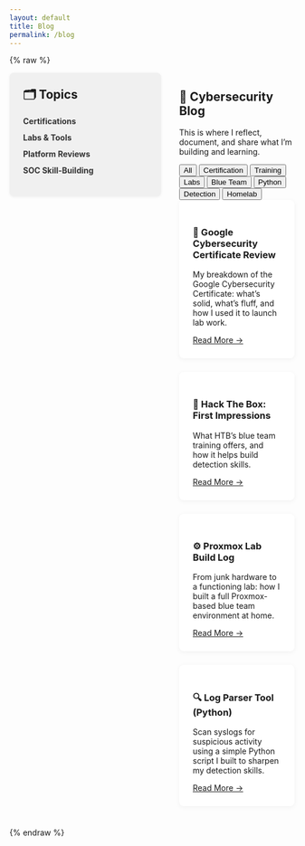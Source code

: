 ```yaml
---
layout: default
title: Blog
permalink: /blog
---
```


{% raw %}
<div class="blog-wrapper">

  <aside class="blog-sidebar">
    <h2>🗂️ Topics</h2>
    <ul>
      <li><a href="#">Certifications</a></li>
      <li><a href="#">Labs & Tools</a></li>
      <li><a href="#">Platform Reviews</a></li>
      <li><a href="#">SOC Skill-Building</a></li>
    </ul>
  </aside>

<section class="blog-content">
  <h1>📝 Cybersecurity Blog</h1>
  <p>This is where I reflect, document, and share what I’m building and learning.</p>

  <!-- TAG FILTER BAR -->
  <nav class="tag-filter">
    <button data-filter="all" class="active">All</button>
    <button data-filter="certification">Certification</button>
    <button data-filter="training">Training</button>
    <button data-filter="labs">Labs</button>
    <button data-filter="blue-team">Blue Team</button>
    <button data-filter="python">Python</button>
    <button data-filter="detection">Detection</button>
    <button data-filter="homelab">Homelab</button>
  </nav>

  <!-- BLOG POST CARDS WITH TAGS -->
  <div class="card" data-tags="certification training beginner google">
    <h3>🔐 Google Cybersecurity Certificate Review</h3>
    <p>My breakdown of the Google Cybersecurity Certificate: what’s solid, what’s fluff, and how I used it to launch lab work.</p>
    <a href="/posts/google-cybersecurity-cert-review">Read More →</a>
  </div>

  <div class="card" data-tags="labs blue-team training hackthebox">
    <h3>🧠 Hack The Box: First Impressions</h3>
    <p>What HTB’s blue team training offers, and how it helps build detection skills.</p>
    <a href="/posts/hack-the-box-first-look">Read More →</a>
  </div>

  <div class="card" data-tags="lab hardware proxmox blue-team homelab">
    <h3>⚙️ Proxmox Lab Build Log</h3>
    <p>From junk hardware to a functioning lab: how I built a full Proxmox-based blue team environment at home.</p>
    <a href="/posts/proxmox-lab-build">Read More →</a>
  </div>

  <div class="card" data-tags="tool python log-analysis detection scripting">
    <h3>🔍 Log Parser Tool (Python)</h3>
    <p>Scan syslogs for suspicious activity using a simple Python script I built to sharpen my detection skills.</p>
    <a href="/posts/log-parser-tool">Read More →</a>
  </div>
</section>

</div>

<style>
.blog-wrapper {
  display: flex;
  flex-direction: row;
  align-items: flex-start;
  gap: 2rem;
  flex-wrap: nowrap;
}

.blog-sidebar {
  width: 220px;
  flex-shrink: 0;
  background: #f0f0f0;
  padding: 1.5rem;
  border-radius: 8px;
  box-shadow: 0 1px 5px rgba(0,0,0,0.05);
}

.blog-sidebar h2 {
  margin-top: 0;
}

.blog-sidebar ul {
  list-style: none;
  padding-left: 0;
}

.blog-sidebar li {
  margin-bottom: 0.75rem;
}

.blog-sidebar a {
  text-decoration: none;
  font-weight: bold;
  color: #333;
}

.blog-content {
  flex-grow: 1;
  min-width: 0;
}

.card {
  background: #fff;
  padding: 1.5rem;
  margin-bottom: 1.5rem;
  box-shadow: 0 2px 8px rgba(0,0,0,0.05);
  border-radius: 8px;
}

@media screen and (max-width: 768px) {
  .blog-wrapper {
    flex-direction: column;
  }

  .blog-sidebar,
  .blog-content {
    width: 100%;
    padding: 1rem;
  }

  .card {
    font-size: 1.1rem;
    padding: 1.25rem;
  }

  .card h3 {
    font-size: 1.3rem;
  }

  .card a {
    font-size: 1.05rem;
  }
}

</style>
{% endraw %}
